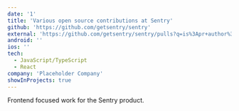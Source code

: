 ```yaml
---
date: '1'
title: 'Various open source contributions at Sentry'
github: 'https://github.com/getsentry/sentry'
external: 'https://github.com/getsentry/sentry/pulls?q=is%3Apr+author%3Amikellykels+is%3Aclosed'
android: ''
ios: ''
tech:
  - JavaScript/TypeScript
  - React
company: 'Placeholder Company'
showInProjects: true
---
```


Frontend focused work for the Sentry product.
